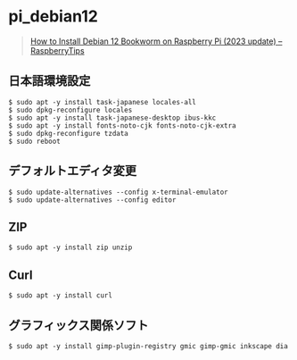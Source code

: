 # pi_debian12

> [How to Install Debian 12 Bookworm on Raspberry Pi (2023 update) – RaspberryTips](https://raspberrytips.com/install-debian-on-raspberry-pi)

## 日本語環境設定

```
$ sudo apt -y install task-japanese locales-all
$ sudo dpkg-reconfigure locales
$ sudo apt -y install task-japanese-desktop ibus-kkc
$ sudo apt -y install fonts-noto-cjk fonts-noto-cjk-extra
$ sudo dpkg-reconfigure tzdata
$ sudo reboot
```

## デフォルトエディタ変更

```
$ sudo update-alternatives --config x-terminal-emulator
$ sudo update-alternatives --config editor
```

## ZIP

```
$ sudo apt -y install zip unzip
```

## Curl

```
$ sudo apt -y install curl
```

## グラフィックス関係ソフト

```
$ sudo apt -y install gimp-plugin-registry gmic gimp-gmic inkscape dia
```


